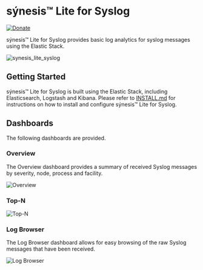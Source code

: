 # sýnesis&trade; Lite for Syslog

[![Donate](https://img.shields.io/badge/Donate-PayPal-green.svg)](https://www.paypal.me/robcowart)

sýnesis&trade; Lite for Syslog provides basic log analytics for syslog messages using the Elastic Stack.

![synesis_lite_syslog](https://user-images.githubusercontent.com/10326954/57570754-b7463180-7405-11e9-8dfb-f0323f072d9b.png)


## Getting Started

sýnesis&trade; Lite for Syslog is built using the Elastic Stack, including Elasticsearch, Logstash and Kibana. Please refer to [INSTALL.md](https://github.com/robcowart/synesis_lite_syslog/blob/master/INSTALL.md) for instructions on how to install and configure sýnesis&trade; Lite for Syslog.

## Dashboards

The following dashboards are provided.

### Overview

The Overview dashboard provides a summary of received Syslog messages by severity, node, process and facility.

![Overview](https://user-images.githubusercontent.com/10326954/57570745-a85f7f00-7405-11e9-97dd-0211defe0dfc.png)

### Top-N

![Top-N](https://user-images.githubusercontent.com/10326954/57570748-ad243300-7405-11e9-99ce-95bd46fcc1aa.png)

### Log Browser

The Log Browser dashboard allows for easy browsing of the raw Syslog messages that have been received.

![Log Browser](https://user-images.githubusercontent.com/10326954/57570750-b1505080-7405-11e9-8b2b-b434b79cf34d.png)
